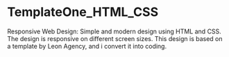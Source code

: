 # TemplateOne_HTML_CSS

Responsive Web Design:  Simple and modern design using HTML and CSS. The design is responsive on different screen sizes. This design is based on a template by Leon Agency, and i convert it into coding.




